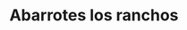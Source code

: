 ---
title: "Abarrotes los ranchos"
url: /san-nicolas-de-los-ranchos/abarrotes-los-ranchos/
shop: supermercado
---
